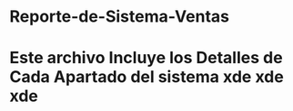 # Reporte-de-Sistema-Ventas
# Este archivo Incluye los Detalles de Cada Apartado del sistema xde xde xde
